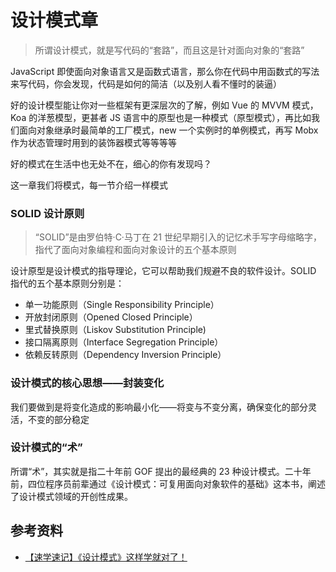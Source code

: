 # 设计模式章

> 所谓设计模式，就是写代码的“套路”，而且这是针对面向对象的“套路”
>

JavaScript 即使面向对象语言又是函数式语言，那么你在代码中用函数式的写法来写代码，你会发现，代码是如何的简洁（以及别人看不懂时的装逼）

好的设计模型能让你对一些框架有更深层次的了解，例如 Vue 的 MVVM 模式，Koa 的洋葱模型，更甚者 JS 语言中的原型也是一种模式（原型模式），再比如我们面向对象继承时最简单的工厂模式，new 一个实例时的单例模式，再写 Mobx 作为状态管理时用到的装饰器模式等等等等

好的模式在生活中也无处不在，细心的你有发现吗？

这一章我们将模式，每一节介绍一样模式

### SOLID 设计原则

> “SOLID”是由罗伯特·C·马丁在 21 世纪早期引入的记忆术手写字母缩略字，指代了面向对象编程和面向对象设计的五个基本原则

设计原型是设计模式的指导理论，它可以帮助我们规避不良的软件设计。SOLID 指代的五个基本原则分别是：

-   单一功能原则（Single Responsibility Principle）
-   开放封闭原则（Opened Closed Principle）
-   里式替换原则（Liskov Substitution Principle)
-   接口隔离原则（Interface Segregation Principle）
-   依赖反转原则（Dependency Inversion Principle）

### 设计模式的核心思想——封装变化

我们要做到是将变化造成的影响最小化——将变与不变分离，确保变化的部分灵活，不变的部分稳定

### 设计模式的“术”

所谓“术”，其实就是指二十年前 GOF 提出的最经典的 23 种设计模式。二十年前，四位程序员前辈通过《设计模式：可复用面向对象软件的基础》这本书，阐述了设计模式领域的开创性成果。

## 参考资料

-   [【速学速记】《设计模式》这样学就对了！](https://mp.weixin.qq.com/s/dQE7-945x_2rieyBXV46rQ)
